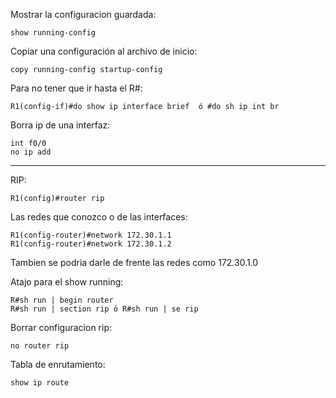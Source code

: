Mostrar la configuracion guardada:
    
    show running-config  

Copiar una configuración al archivo de inicio:
    
    copy running-config startup-config

Para no tener que ir hasta el R#:

    R1(config-if)#do show ip interface brief  ó #do sh ip int br

Borra ip de una interfaz:

    int f0/0
    no ip add


-----------------------------

RIP:

    R1(config)#router rip

Las redes que conozco o de las interfaces:

    R1(config-router)#network 172.30.1.1
    R1(config-router)#network 172.30.1.2
Tambien se podria darle de frente las redes como 172.30.1.0

Atajo para el show running:

    R#sh run | begin router
    R#sh run | section rip ó R#sh run | se rip

Borrar configuracion rip:

    no router rip

Tabla de enrutamiento:

    show ip route
